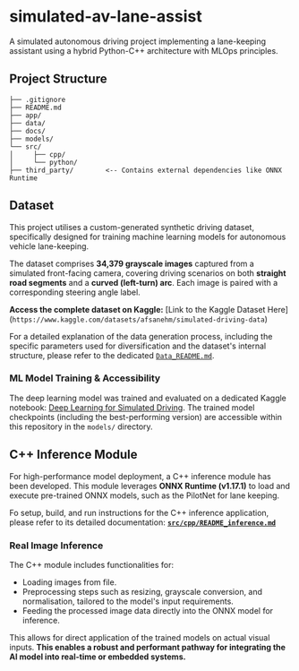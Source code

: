 # simulated-av-lane-assist
A simulated autonomous driving project implementing a lane-keeping assistant using a hybrid Python-C++ architecture with MLOps principles.

## Project Structure

```
├── .gitignore
├── README.md
├── app/
├── data/
├── docs/
├── models/
└── src/
│     ├── cpp/
│     └── python/
├── third_party/        <-- Contains external dependencies like ONNX Runtime
```

## Dataset

This project utilises a custom-generated synthetic driving dataset, specifically designed for training machine learning models for autonomous vehicle lane-keeping.

The dataset comprises **34,379 grayscale images** captured from a simulated front-facing camera, covering driving scenarios on both **straight road segments** and a **curved (left-turn) arc**. Each image is paired with a corresponding steering angle label.

**Access the complete dataset on Kaggle:**
[Link to the Kaggle Dataset Here] 
(`https://www.kaggle.com/datasets/afsanehm/simulated-driving-data`)

For a detailed explanation of the data generation process, including the specific parameters used for diversification and the dataset's internal structure, please refer to the dedicated [`Data_README.md`](data/README.md).

### ML Model Training & Accessibility

The deep learning model was trained and evaluated on a dedicated Kaggle notebook: [Deep Learning for Simulated Driving](https://www.kaggle.com/code/afsanehm/deep-learning-for-simulated-driving). The trained model checkpoints (including the best-performing version) are accessible within this repository in the `models/` directory.


## C++ Inference Module

For high-performance model deployment, a C++ inference module has been developed. This module leverages **ONNX Runtime (v1.17.1)** to load and execute pre-trained ONNX models, such as the PilotNet for lane keeping.

Fo setup, build, and run instructions for the C++ inference application, please refer to its detailed documentation:
[**`src/cpp/README_inference.md`**](src/cpp/README_inference.md)

### Real Image Inference

The C++ module includes functionalities for:
* Loading images from file.
* Preprocessing steps such as resizing, grayscale conversion, and normalisation, tailored to the model's input requirements.
* Feeding the processed image data directly into the ONNX model for inference.

This allows for direct application of the trained models on actual visual inputs. **This enables a robust and performant pathway for integrating the AI model into real-time or embedded systems.**
